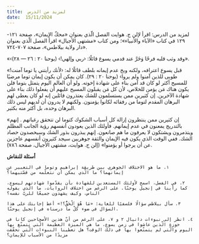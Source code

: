 ```yaml
---
title:  لمزيد من الدرس
date:  15/11/2024
---
```


لمزيد من الدرس: اقرأ لإلن ج. هوايت الفصل الّذي بعنوان «محكّ الإيمان»، صفحة ١٢١- ١٢٩ في كتاب «الآباء والأنبياء»؛ ومن كتاب «مشتهى الأجيال» اقرأ الفصل الّذي بعنوان «دار ولاية بيلاطس»، صفحة ٧٠٧-٧٢٤.

«‹وقد وثب قلبه فرحًا وَخَرَّ عند قدمي يسوع قائلًا: ‹ربي وإلهي!› (يوحنا ٢٠ : ٢٦ — ٢٨)».

«قبل يسوع اعترافه، ولكنه وبخ عدم إيمانه بلطف قائلًا له: ‹لأنك رأيتني يا توما آمنت! طوبى للذين آمنوا ولم يروا› (يوحنا ٢٠ : ٢٩). كان يمكن أن يكون إيمان توما مرضيًا للمسيح أكثر لو كان قد آمن بناء على شهادة إخوته. ولو أن العالم اليوم يتمثل بتوما فلن يكون هناك مَن يؤمن للخلاص، لأن كل مَن يقبلون المسيح عليهم أن يفعلوا ذلك بناء على شهادة الآخرين. إن كثيرين ممن يستسلمون للشك يعتذرون قائلين إنه لو كان يعطى لهم البرهان المقدم لتوما من رفقائه لكانوا يؤمنون. ولكنهم لا يدرون أن لديهم ليس ذلك البرهان وحده، بل أكثر منه بكثير.

«إن كثيرين ممن ينتظرون إزالة كل أسباب الشكوك كتوما لن تتحقق رغباتهم . إنهم بالتدريج يمعنون في عدم إيمانهم. فأولئك الذين يعودون أنفسهم رؤية الجانب المظلم ويتذمرون ويشتكون لا يعرفون ما هم صانعون. إنهم يبذرون بذور الشك وسيحصدون حصاد الشك. ففي الوقت الذي يكون فيه الإيمان والثقة جوهريين سيجد كثيرون أنفسهم عاجزين عن أن يرجوا أو يؤمنوا» (إلن ج. هوايت، مشتهى الأجيال، صفحة ٧٨٦).

**أسئلة للنقاش**

`١. ما هو الاختلاف الجوهري بين طريقة إبراهيم وتوما في التعبير عن إيمانهما؟ ما الّذي يمكن أن نتعلّمه من قصّتيهما؟`

`٢. في الفصل، اسمح لأولئك المستعدين للشهادة بأن يقدّموا شهادتهم ليسوع، كما رأينا في إنجيل يوحنّا. على الرغم من اختلاف الروايات، ما الّذي يقوله الناس، وكيف يشهدون جميعًا للربّ نفسه؟`

`٣. سأل بيلاطس سؤالًا فلسفيًا للغاية: «مَا هُوَ ٱلْحَقُّ؟!» أعط إجابتك على هذا السؤال في ضوء كلّ ما درسناه في إنجيل يوحنّا.`

`٤. انظر إلى نبوءات دانيال ٢ و ٧. على الرغم من أنّ هذين الأصحاحين كانا في حوزة الّذين عاشوا في زمن يسوع، ما هي الميزة العظيمة الّتي نتمتّع بها اليوم والّتي لم يتمتّعوا بها في ذلك الوقت؟ هل تعطينا النبوءات الّتي تحقّقت مزيدًا من الأسباب للإيمان؟`